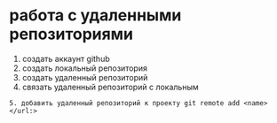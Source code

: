 # работа с удаленными репозиториями
1. создать аккаунт github
2. создать локальный репозитория
3. создать удаленный репозиторий
4. связать удаленный репозиторий с локальным
```
5. добавить удаленный репозиторий к проекту git remote add <name> </url:>
